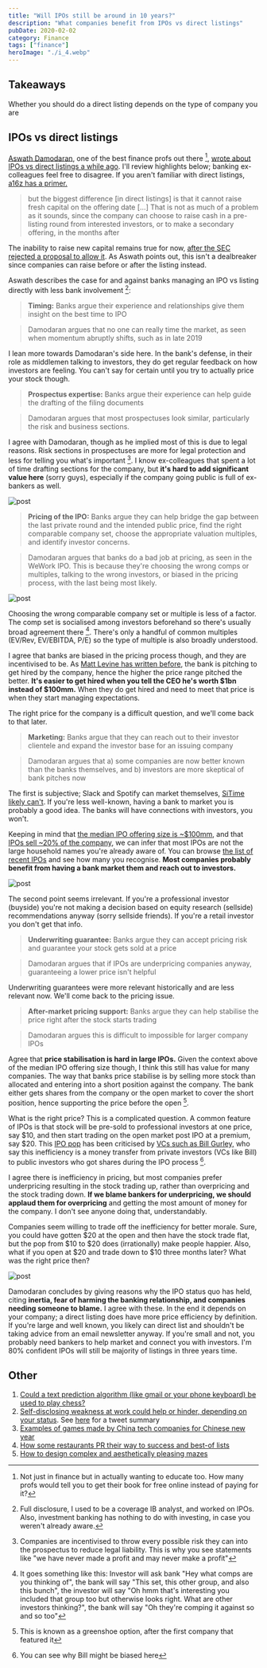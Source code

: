 ```yaml
---
title: "Will IPOs still be around in 10 years?"
description: "What companies benefit from IPOs vs direct listings"
pubDate: 2020-02-02
category: Finance
tags: ["finance"]
heroImage: "./i_4.webp"
---
```


## Takeaways

Whether you should do a direct listing depends on the type of company you are

## IPOs vs direct listings

[Aswath Damodaran](https://twitter.com/AswathDamodaran?ref_src=twsrc%5Egoogle%7Ctwcamp%5Eserp%7Ctwgr%5Eauthor "Aswath"), one of the best finance profs out there [^1], [wrote about IPOs vs direct listings a while ago](http://aswathdamodaran.blogspot.com/2019/10/disrupting-ipo-process-challenging.html? "Aswath"). I'll review highlights below; banking ex-colleagues feel free to disagree. If you aren't familiar with direct listings, [a16z has a primer.](https://a16z.com/2019/07/02/direct-listings/ "a16z")

> but the biggest difference \[in direct listings\] is that it cannot raise fresh capital on the offering date \[...\] That is not as much of a problem as it sounds, since the company can choose to raise cash in a pre-listing round from interested investors, or to make a secondary offering, in the months after

The inability to raise new capital remains true for now, [after the SEC rejected a proposal to allow it](https://www.cnbc.com/2019/12/06/nyse-proposal-to-allow-fundraising-in-direct-listings-rejected-by-sec.html "CNBC"). As Aswath points out, this isn't a dealbreaker since companies can raise before or after the listing instead.

Aswath describes the case for and against banks managing an IPO vs listing directly with less bank involvement [^2]:

> **Timing:** Banks argue their experience and relationships give them insight on the best time to IPO

> Damodaran argues that no one can really time the market, as seen when momentum abruptly shifts, such as in late 2019

I lean more towards Damodaran's side here. In the bank's defense, in their role as middlemen talking to investors, they do get regular feedback on how investors are feeling. You can't say for certain until you try to actually price your stock though.

> **Prospectus expertise:** Banks argue their experience can help guide the drafting of the filing documents

> Damodaran argues that most prospectuses look similar, particularly the risk and business sections.

I agree with Damodaran, though as he implied most of this is due to legal reasons. Risk sections in prospectuses are more for legal protection and less for telling you what's important [^3]. I know ex-colleagues that spent a lot of time drafting sections for the company, but **it's hard to add significant value here** (sorry guys), especially if the company going public is full of ex-bankers as well.

![post](./i_1.webp)

> **Pricing of the IPO:** Banks argue they can help bridge the gap between the last private round and the intended public price, find the right comparable company set, choose the appropriate valuation multiples, and identify investor concerns.

> Damodaran argues that banks do a bad job at pricing, as seen in the WeWork IPO. This is because they're choosing the wrong comps or multiples, talking to the wrong investors, or biased in the pricing process, with the last being most likely.

![post](./i_2.webp)

Choosing the wrong comparable company set or multiple is less of a factor. The comp set is socialised among investors beforehand so there's usually broad agreement there [^4]. There's only a handful of common multiples (EV/Rev, EV/EBITDA, P/E) so the type of multiple is also broadly understood.

I agree that banks are biased in the pricing process though, and they are incentivised to be. As [Matt Levine has written before](https://www.bloomberg.com/opinion/articles/2019-09-09/we-might-not-be-working "Matt"), the bank is pitching to get hired by the company, hence the higher the price range pitched the better. **It's easier to get hired when you tell the CEO he's worth $1bn instead of $100mm.** When they do get hired and need to meet that price is when they start managing expectations.

The right price for the company is a difficult question, and we'll come back to that later.

> **Marketing:** Banks argue that they can reach out to their investor clientele and expand the investor base for an issuing company

> Damodaran argues that a) some companies are now better known than the banks themselves, and b) investors are more skeptical of bank pitches now

The first is subjective; Slack and Spotify can market themselves, [SiTime likely can't](https://www.globenewswire.com/news-release/2019/11/21/1950494/0/en/SiTime-Corporation-Announces-Pricing-of-Initial-Public-Offering.html "SiTime"). If you're less well-known, having a bank to market you is probably a good idea. The banks will have connections with investors, you won't.

Keeping in mind that [the median IPO offering size is ~$100mm](https://www.statista.com/statistics/251149/median-deal-size-of-ipos-in-the-united-states/ "Statista"), and that [IPOs sell ~20% of the company](https://corpgov.law.harvard.edu/2017/05/25/2017-ipo-report/ "Harvard"), we can infer that most IPOs are not the large household names you're already aware of. You can browse [the list of recent IPOs](https://www.nyse.com/ipo-center/recent-ipo "NYSE") and see how many you recognise. **Most companies probably benefit from having a bank market them and reach out to investors.**

![post](./i_3.webp)

The second point seems irrelevant. If you're a professional investor (buyside) you're not making a decision based on equity research (sellside) recommendations anyway (sorry sellside friends). If you're a retail investor you don't get that info.

> **Underwriting guarantee:** Banks argue they can accept pricing risk and guarantee your stock gets sold at a price

> Damodaran argues that if IPOs are underpricing companies anyway, guaranteeing a lower price isn't helpful

Underwriting guarantees were more relevant historically and are less relevant now. We'll come back to the pricing issue.

> **After-market pricing support:** Banks argue they can help stabilise the price right after the stock starts trading

> Damodaran argues this is difficult to impossible for larger company IPOs

Agree that **price stabilisation is hard in large IPOs.** Given the context above of the median IPO offering size though, I think this still has value for many companies. The way that banks price stabilise is by selling more stock than allocated and entering into a short position against the company. The bank either gets shares from the company or the open market to cover the short position, hence supporting the price before the open [^5].

What is the right price? This is a complicated question. A common feature of IPOs is that stock will be pre-sold to professional investors at one price, say $10, and then start trading on the open market post IPO at a premium, say $20. This [IPO pop](https://pitchbook.com/news/articles/understanding-the-ipo-markets-pop-culture "IPO") has been criticised by [VCs such as Bill Gurley,](https://markets.businessinsider.com/news/stocks/slacks-direct-listing-bill-gurley-says-startups-call-morgan-stanley-2019-6-1028298641 "Bill") who say this inefficiency is a money transfer from private investors (VCs like Bill) to public investors who got shares during the IPO process [^6].

I agree there is inefficiency in pricing, but most companies prefer underpricing resulting in the stock trading up, rather than overpricing and the stock trading down. **If we blame bankers for underpricing, we should applaud them for overpricing** and getting the most amount of money for the company. I don't see anyone doing that, understandably.

Companies seem willing to trade off the inefficiency for better morale. Sure, you could have gotten $20 at the open and then have the stock trade flat, but the pop from $10 to $20 does (irrationally) make people happier. Also, what if you open at $20 and trade down to $10 three months later? What was the right price then?

![post](./i_4.webp)

Damodaran concludes by giving reasons why the IPO status quo has held, citing **inertia, fear of harming the banking relationship, and companies needing someone to blame.** I agree with these. In the end it depends on your company; a direct listing does have more price efficiency by definition. If you're large and well known, you likely can direct list and shouldn't be taking advice from an email newsletter anyway. If you're small and not, you probably need bankers to help market and connect you with investors. I'm 80% confident IPOs will still be majority of listings in three years time.

## Other

1. [Could a text prediction algorithm (like gmail or your phone keyboard) be used to play chess?](https://slatestarcodex.com/2020/01/06/a-very-unlikely-chess-game/ "Slate")
2. [Self-disclosing weakness at work could help or hinder, depending on your status](https://faculty.wharton.upenn.edu/wp-content/uploads/2019/10/when_sharing_hurts.pdf "Wharton"). See [here](https://twitter.com/Leonlinsx/status/1221891694964113409?s=20 "twitter") for a tweet summary
3. [Examples of games made by China tech companies for Chinese new year](https://a16z.com/2020/01/24/tech-and-chinese-new-year/ "a16z")
4. [How some restaurants PR their way to success and best-of lists](https://ny.eater.com/2020/1/13/21009796/restaurant-publicists-pr-agencies-nyc "Eater")
5. [How to design complex and aesthetically pleasing mazes](http://www.cgl.uwaterloo.ca/csk/projects/mazes/ "Mazes")

[^1]: Not just in finance but in actually wanting to educate too. How many profs would tell you to get their book for free online instead of paying for it?
[^2]: Full disclosure, I used to be a coverage IB analyst, and worked on IPOs. Also, investment banking has nothing to do with investing, in case you weren't already aware.
[^3]: Companies are incentivised to throw every possible risk they can into the prospectus to reduce legal liability. This is why you see statements like "we have never made a profit and may never make a profit"
[^4]: It goes something like this: Investor will ask bank "Hey what comps are you thinking of", the bank will say "This set, this other group, and also this bunch", the investor will say "Oh hmm that's interesting you included that group too but otherwise looks right. What are other investors thinking?", the bank will say "Oh they're comping it against so and so too"
[^5]: This is known as a greenshoe option, after the first company that featured it
[^6]: You can see why Bill might be biased here
